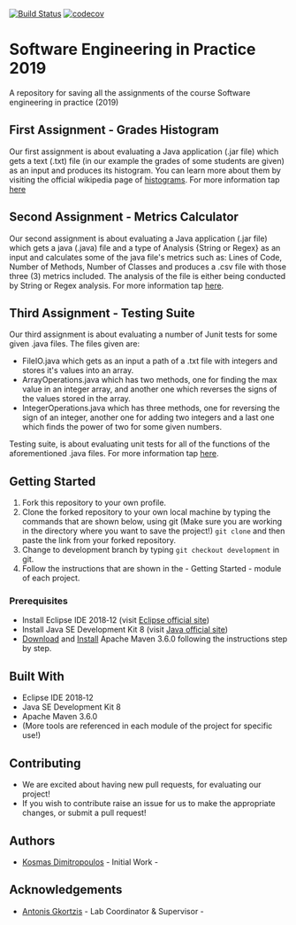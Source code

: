[![Build Status](https://travis-ci.com/kosmasdimitropoulos/Seip2019.svg?token=UWLa1SfqAtsfTS9ZKiPp&branch=master)](https://travis-ci.com/kosmasdimitropoulos/Seip2019)
[![codecov](https://codecov.io/gh/kosmasdimitropoulos/Seip2019/branch/master/graph/badge.svg?token=Ml82i6SFJP)](https://codecov.io/gh/kosmasdimitropoulos/Seip2019)

# Software Engineering in Practice 2019
A repository for saving all the assignments of the course Software engineering in practice (2019)

## First Assignment - Grades Histogram
Our first assignment is about evaluating a Java application (.jar file) which gets a text (.txt) file (in our example the grades of some students are given) as an input and produces its histogram. You can learn more about them by visiting the official wikipedia page of [histograms](https://en.wikipedia.org/wiki/Histogram). For more information tap [here](https://github.com/kosmasdimitropoulos/Seip2019/tree/master/seip2019/gradeshistogram)

## Second Assignment - Metrics Calculator
Our second assignment is about evaluating a Java application (.jar file) which gets a java (.java) file and a type of Analysis {String or Regex} as an input and calculates some of the java file's metrics such as: Lines of Code, Number of Methods, Number of Classes and produces a .csv file with those three (3) metrics included. The analysis of the file is either being conducted by String or Regex analysis. For more information tap [here](https://github.com/kosmasdimitropoulos/Seip2019/tree/development/seip2019/metricsCalculator).

## Third Assignment - Testing Suite
Our third assignment is about evaluating a number of Junit tests for some given .java files. The files given are:

* FileIO.java which gets as an input a path of a .txt file with integers and stores it's values into an array.
* ArrayOperations.java which has two methods, one for finding the max value in an integer array, and another one which reverses the signs of the values stored in the array.
* IntegerOperations.java which has three methods, one for reversing the sign of an integer, another one for adding two integers and a last one which finds the power of two for some given numbers.

Testing suite, is about evaluating unit tests for all of the functions of the aforementioned .java files. For more information tap [here](https://github.com/kosmasdimitropoulos/Seip2019/tree/development/seip2019/testingSuite).

## Getting Started
1. Fork this repository to your own profile.
2. Clone the forked repository to your own local machine by typing the commands that are shown below, using git (Make sure you are working in the directory where you want to save the project!) `git clone` and then paste the link from your forked repository.
3. Change to development branch by typing `git checkout development` in git.
4. Follow the instructions that are shown in the - Getting Started - module of each project.

### Prerequisites
* Install Eclipse IDE 2018‑12 (visit [Eclipse official site](https://www.eclipse.org/downloads/))
* Install Java SE Development Kit 8 (visit [Java official site](https://www.oracle.com/technetwork/java/javase/downloads/jdk8-downloads-2133151.html))
* [Download](https://maven.apache.org/download.cgi) and [Install](https://maven.apache.org/install.html) Apache Maven 3.6.0 following the instructions step by step.

## Built With
* Eclipse IDE 2018‑12
* Java SE Development Kit 8
* Apache Maven 3.6.0
* (More tools are referenced in each module of the project for specific use!)

## Contributing
* We are excited about having new pull requests, for evaluating our project!
* If you wish to contribute raise an issue for us to make the appropriate changes, or submit a pull request!

## Authors
* [Kosmas Dimitropoulos](https://github.com/kosmasdimitropoulos) - Initial Work -

## Acknowledgements
* [Antonis Gkortzis](https://github.com/AntonisGkortzis) - Lab Coordinator & Supervisor -
